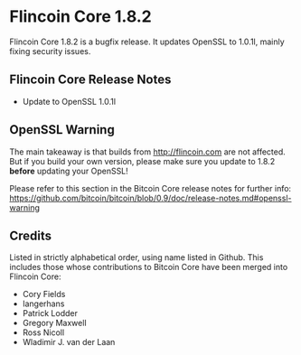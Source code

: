 # Flincoin Core 1.8.2

Flincoin Core 1.8.2 is a bugfix release. It updates OpenSSL to 1.0.1l, mainly fixing security issues.

## Flincoin Core Release Notes

* Update to OpenSSL 1.0.1l


## OpenSSL Warning

The main takeaway is that builds from http://flincoin.com are not affected. But if you build your own version,
please make sure you update to 1.8.2 **before** updating your OpenSSL!

Please refer to this section in the Bitcoin Core release notes for further info: https://github.com/bitcoin/bitcoin/blob/0.9/doc/release-notes.md#openssl-warning


## Credits

Listed in strictly alphabetical order, using name listed in Github. This
includes those whose contributions to Bitcoin Core have been merged
into Flincoin Core:

* Cory Fields
* langerhans
* Patrick Lodder
* Gregory Maxwell
* Ross Nicoll
* Wladimir J. van der Laan
